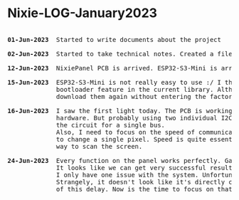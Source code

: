 # Nixie-LOG-January2023

<pre>

<b>01-Jun-2023</b>  Started to write documents about the project

<b>02-Jun-2023</b>  Started to take technical notes. Created a file system

<b>12-Jun-2023</b>  NixiePanel PCB is arrived. ESP32-S3-Mini is arrived

<b>15-Jun-2023</b>  ESP32-S3-Mini is not really easy to use :/ I think there are some missing and/or buggy codes on the
             bootloader feature in the current library. Although I could download some simple codes, I cannot 
             download them again without entering the factory-boot-mode

<b>16-Jun-2023</b>  I saw the first light today. The PCB is working like a charm. I didn't have to change anything on the 
             hardware. But probably using two individual I2C will be a bit painful. Maybe it is wise to convert 
             the circuit for a single bus.
             Also, I need to focus on the speed of communication. I am sending all the pixels from the beginning 
             to change a single pixel. Speed is quite essential in that case. But of course, I need to find another 
             way to scan the screen.
             
<b>24-Jun-2023</b>  Every function on the panel works perfectly. Gamma correction was clearly needed and I applied it. 
             It looks like we can get very successful results somewhere between 1.6-2.0.
             I only have one issue with the system. Unfortunately, it's running extremely slow, processes with I2C. 
             Strangely, it doesn't look like it's directly connected. So I'm not entirely sure what is the source 
             of this delay. Now is the time to focus on that.

</pre>


